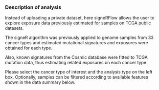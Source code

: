 ### Description of analysis

Instead of uploading a private dataset, here signeRFlow allows the user to explore exposure data previously estimated for samples on TCGA public datasets. 

The signeR algorithm was previously applied to genome samples from 33 cancer types and estimated mutational signatures and exposures were obtained for each type. 

Also, known signatures from the Cosmic database were fitted to TCGA mutation data, thus estimating related exposures on each cancer type. 

Please select the cancer type of interest and the analysis type on the left box. Optionally, samples can be filtered according to available features shown in the data summary below.
